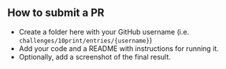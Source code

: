 ## How to submit a PR

- Create a folder here with your GitHub username (i.e. `challenges/10print/entries/{username}`)
- Add your code and a README with instructions for running it.
- Optionally, add a screenshot of the final result.